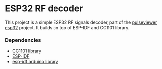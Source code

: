# ESP32 RF decoder
This project is a simple ESP32 RF signals decoder, part of the [pulseviewer esp32](https://github.com/avfrancev/pulseviewer) project. It builds on top of ESP-IDF and CC1101 library.

### Dependencies
- [CC1101 library](https://github.com/simonmonk/CC1101_arduino/)
- [ESP-IDF](https://docs.espressif.com/projects/esp-idf/en/latest/api-guides/build-system.html)
- [esp-idf arduino library](https://github.com/espressif/arduino-esp32)